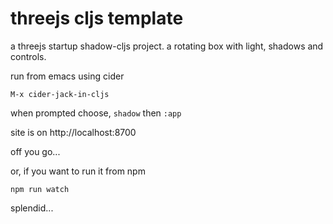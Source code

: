 # threejs cljs template

a threejs startup shadow-cljs project.  a rotating box with light, shadows and controls.

run from emacs using cider

```M-x cider-jack-in-cljs```

when prompted choose, ```shadow``` then ```:app```

site is on http://localhost:8700

off you go...

or, if you want to run it from npm

```npm run watch```

splendid...
